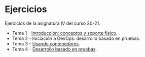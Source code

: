 # Ejercicios

Ejercicios de la asignatura IV del curso 20-21.

- Tema 1 - [Introducción: conceptos y soporte físico](docs/tema1.md).
- Tema 2 - Iniciación a DevOps: desarrollo basado en pruebas.
- Tema 3 - [Usando contenedores](docs/tema3.md).
- Tema 4 - [Desarrollo basado en pruebas](docs/tema4.md).